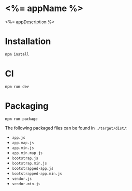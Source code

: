 # <%= appName %>

<%= appDescription %>

# Installation
```bash
npm install
```
# CI

```bash
npm run dev
```

# Packaging
```bash
npm run package
```

The following packaged files can be found in `./target/dist/`:

- `app.js`
- `app.map.js`
- `app.min.js`
- `app.min.map.js`
- `bootstrap.js`
- `bootstrap.min.js`
- `bootstrapped-app.js`
- `bootstrapped-app.min.js`
- `vendor.js`
- `vendor.min.js`
